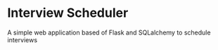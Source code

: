 Interview Scheduler 
=======================

A simple web application based of Flask and SQLalchemy to schedule interviews
